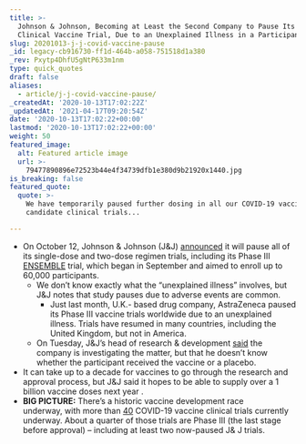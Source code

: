 ```yaml
---
title: >-
  Johnson & Johnson, Becoming at Least the Second Company to Pause Its Covid-19
  Clinical Vaccine Trial, Due to an Unexplained Illness in a Participant.
slug: 20201013-j-j-covid-vaccine-pause
_id: legacy-cb916730-ff1d-464b-a058-751518d1a380
_rev: Pxytp4DhfU5gNtP633m1nm
type: quick_quotes
draft: false
aliases:
  - article/j-j-covid-vaccine-pause/
_createdAt: '2020-10-13T17:02:22Z'
_updatedAt: '2021-04-17T09:20:54Z'
date: '2020-10-13T17:02:22+00:00'
lastmod: '2020-10-13T17:02:22+00:00'
weight: 50
featured_image:
  alt: Featured article image
  url: >-
    79477890896e72523b44e4f34739dfb1e380d9b21920x1440.jpg
is_breaking: false
featured_quote:
  quote: >-
    We have temporarily paused further dosing in all our COVID-19 vaccine
    candidate clinical trials...

---
```

* On October 12, Johnson & Johnson (J&J) [announced](https://www.jnj.com/our-company/johnson-johnson-temporarily-pauses-all-dosing-in-our-janssen-covid-19-vaccine-candidate-clinical-trials) it will pause all of its single-dose and two-dose regimen trials, including its Phase III [ENSEMBLE](https://www.jnj.com/coronavirus/covid-19-phase-3-study-clinical-protocol) trial, which began in September and aimed to enroll up to 60,000 participants.
  * We don’t know exactly what the “unexplained illness” involves, but J&J notes that study pauses due to adverse events are common.
      * Just last month, U.K.- based drug company, AstraZeneca paused its Phase III vaccine trials worldwide due to an unexplained illness. Trials have resumed in many countries, including the United Kingdom, but not in America.
  * On Tuesday, J&J’s head of research & development [said](https://www.reuters.com/article/us-health-coronavirus-johnson-johnson/jj-says-review-of-illness-that-led-to-pause-of-coronavirus-vaccine-trial-could-take-days-idUSKBN26Y01Q) the company is investigating the matter, but that he doesn’t know whether the participant received the vaccine or a placebo.
* It can take up to a decade for vaccines to go through the research and approval process, but J&J said it hopes to be able to supply over a 1 billion vaccine doses next year .
* **BIG PICTURE:** There’s a historic vaccine development race underway, with more than [40](https://www.nytimes.com/interactive/2020/science/coronavirus-vaccine-tracker.html) COVID-19 vaccine clinical trials currently underway. About a quarter of those trials are Phase III (the last stage before approval) – including at least two now-paused J& J trials.